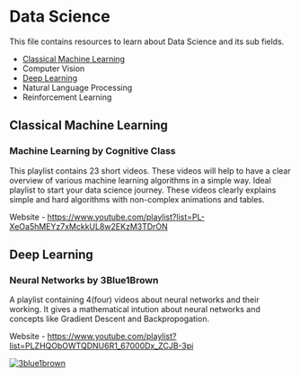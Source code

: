 # Data Science

This file contains resources to learn about Data Science and its sub fields.

* [Classical Machine Learning](#classical-machine-learning)
* Computer Vision
* [Deep Learning](#deep-learning)
* Natural Language Processing 
* Reinforcement Learning

## Classical Machine Learning

### Machine Learning by Cognitive Class

This playlist contains 23 short videos. These videos will help to have a clear overview of various machine learning algorithms in a simple way. Ideal playlist to start your data science journey. These videos clearly explains simple and hard algorithms with non-complex animations and tables.

Website - https://www.youtube.com/playlist?list=PL-XeOa5hMEYz7xMckkUL8w2EKzM3TDrON

## Deep Learning

### Neural Networks by 3Blue1Brown

A playlist containing 4(four) videos about neural networks and their working. It gives a mathematical intution about neural networks and concepts like Gradient Descent and Backpropogation. 

Website - https://www.youtube.com/playlist?list=PLZHQObOWTQDNU6R1_67000Dx_ZCJB-3pi

[![3blue1brown](https://user-images.githubusercontent.com/41947720/66421378-6161ce00-ea25-11e9-9128-10473cd5ccb4.png)](https://www.youtube.com/playlist?list=PLZHQObOWTQDNU6R1_67000Dx_ZCJB-3pi)
